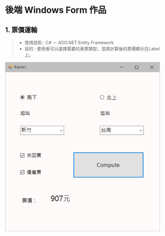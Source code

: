 # 後端 Windows Form 作品  
## 1. 票價運輸  
> + 使用技術 : C# － ADO.NET Entity Framework  
> + 目的 : 使用者可以選擇需要的車票類型，並將計算後的票價顯示在Label上。

![Ticketfare](https://github.com/beiyi1996/MyRepositories_RearEnd/blob/master/picture/%E9%81%8B%E8%BC%B8%E7%A5%A8%E5%83%B9.png) 